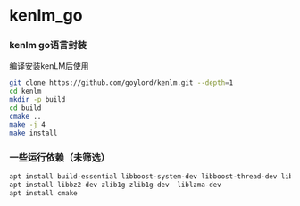 # kenlm_go
### kenlm go语言封装
编译安装kenLM后使用

```bash
git clone https://github.com/goylord/kenlm.git --depth=1
cd kenlm
mkdir -p build
cd build
cmake ..
make -j 4
make install
```

### 一些运行依赖（未筛选）
```bash
apt install build-essential libboost-system-dev libboost-thread-dev libboost-program-options-dev libboost-test-dev
apt install libbz2-dev zlib1g zlib1g-dev  liblzma-dev
apt install cmake
```
